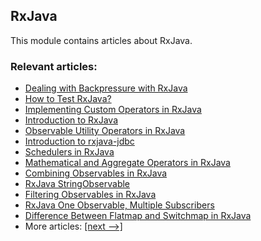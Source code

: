 ## RxJava

This module contains articles about RxJava.

### Relevant articles:

- [Dealing with Backpressure with RxJava](https://www.baeldung.com/rxjava-backpressure)
- [How to Test RxJava?](https://www.baeldung.com/rxjava-testing)
- [Implementing Custom Operators in RxJava](https://www.baeldung.com/rxjava-custom-operators)
- [Introduction to RxJava](https://www.baeldung.com/rx-java)
- [Observable Utility Operators in RxJava](https://www.baeldung.com/rxjava-observable-operators)
- [Introduction to rxjava-jdbc](https://www.baeldung.com/rxjava-jdbc)
- [Schedulers in RxJava](https://www.baeldung.com/rxjava-schedulers)
- [Mathematical and Aggregate Operators in RxJava](https://www.baeldung.com/rxjava-math)
- [Combining Observables in RxJava](https://www.baeldung.com/rxjava-combine-observables)
- [RxJava StringObservable](https://www.baeldung.com/rxjava-string)
- [Filtering Observables in RxJava](https://www.baeldung.com/rxjava-filtering)
- [RxJava One Observable, Multiple Subscribers](https://www.baeldung.com/rxjava-multiple-subscribers-observable)
- [Difference Between Flatmap and Switchmap in RxJava](https://www.baeldung.com/rxjava-flatmap-switchmap)
- More articles: [[next -->]](/rxjava-2)

